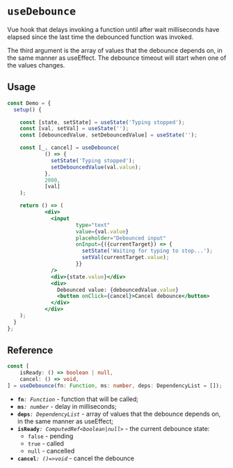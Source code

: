 # `useDebounce`

Vue hook that delays invoking a function until after wait milliseconds have elapsed since the last time the debounced function was invoked.

The third argument is the array of values that the debounce depends on, in the same manner as useEffect. The debounce timeout will start when one of the values changes.

## Usage

```jsx
const Demo = {
  setup() {

    const [state, setState] = useState('Typing stopped');
    const [val, setVal] = useState('');
    const [debouncedValue, setDebouncedValue] = useState('');

    const [_, cancel] = useDebounce(
            () => {
              setState('Typing stopped');
              setDebouncedValue(val.value);
            },
            2000,
            [val]
    );

    return () => (
            <div>
              <input
                      type="text"
                      value={val.value}
                      placeholder="Debounced input"
                      onInput={({currentTarget}) => {
                        setState('Waiting for typing to stop...');
                        setVal(currentTarget.value);
                      }}
              />
              <div>{state.value}</div>
              <div>
                Debounced value: {debouncedValue.value}
                <button onClick={cancel}>Cancel debounce</button>
              </div>
            </div>
    );
  }
};
```

## Reference

```ts
const [
    isReady: () => boolean | null,
    cancel: () => void,
] = useDebounce(fn: Function, ms: number, deps: DependencyList = []);
```

- **`fn`**_`: Function`_ - function that will be called;
- **`ms`**_`: number`_ - delay in milliseconds;
- **`deps`**_`: DependencyList`_ - array of values that the debounce depends on, in the same manner as useEffect;
- **`isReady`**_`: ComputedRef<boolean|null>`_ - the current debounce state:
    - `false` - pending
    - `true` - called
    - `null` - cancelled
- **`cancel`**_`: ()=>void`_ - cancel the debounce
